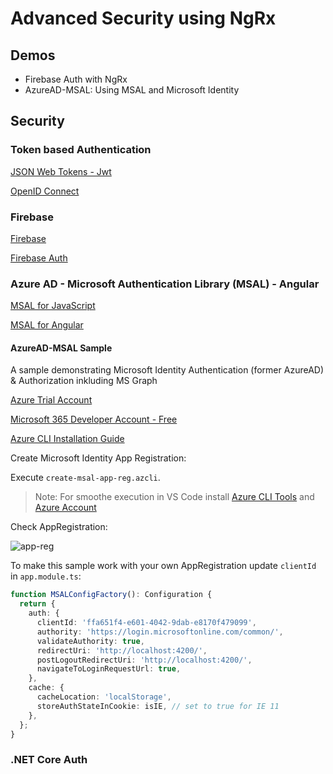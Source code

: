 # Advanced Security using NgRx

## Demos

- Firebase Auth with NgRx 
- AzureAD-MSAL: Using MSAL and Microsoft Identity

## Security

### Token based Authentication

[JSON Web Tokens - Jwt](https://jwt.io/)

[OpenID Connect](https://connect2id.com/learn/openid-connect)

[]()

### Firebase

[Firebase](https://firebase.google.com/)

[Firebase Auth](https://firebase.google.com/docs/auth)

### Azure AD - Microsoft Authentication Library (MSAL) - Angular

[MSAL for JavaScript](https://github.com/AzureAD/microsoft-authentication-library-for-js)

[MSAL for Angular](https://github.com/AzureAD/microsoft-authentication-library-for-js/tree/dev/lib/msal-angular)

#### AzureAD-MSAL Sample

A sample demonstrating Microsoft Identity Authentication (former AzureAD) & Authorization inkluding MS Graph

[Azure Trial Account](https://azure.microsoft.com/en-us/free/)

[Microsoft 365 Developer Account - Free](https://developer.microsoft.com/en-us/microsoft-365/dev-program)

[Azure CLI Installation Guide](https://docs.microsoft.com/en-us/cli/azure/install-azure-cli?view=azure-cli-latest)

Create Microsoft Identity App Registration:

Execute `create-msal-app-reg.azcli`.

> Note: For smoothe execution in VS Code install [Azure CLI Tools](https://marketplace.visualstudio.com/items?itemName=ms-vscode.azurecli) and [Azure Account](https://marketplace.visualstudio.com/items?itemName=ms-vscode.azure-account)

Check AppRegistration:

![app-reg](./_images/msal-app.png)

To make this sample work with your own AppRegistration update `clientId` in `app.module.ts`:

```typescript
function MSALConfigFactory(): Configuration {
  return {
    auth: {
      clientId: 'ffa651f4-e601-4042-9dab-e8170f479099',
      authority: 'https://login.microsoftonline.com/common/',
      validateAuthority: true,
      redirectUri: 'http://localhost:4200/',
      postLogoutRedirectUri: 'http://localhost:4200/',
      navigateToLoginRequestUrl: true,
    },
    cache: {
      cacheLocation: 'localStorage',
      storeAuthStateInCookie: isIE, // set to true for IE 11
    },
  };
}
```

### .NET Core Auth
